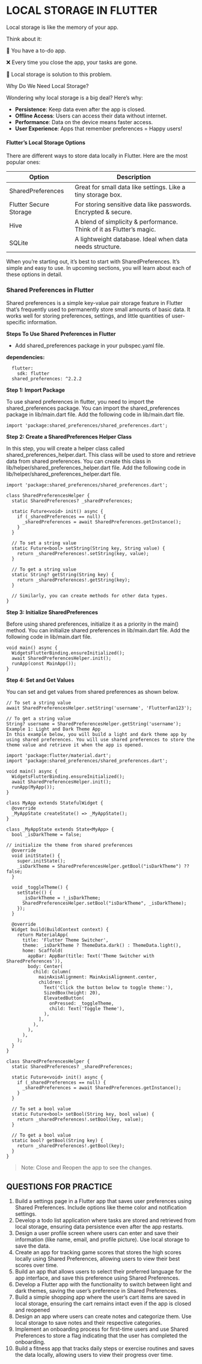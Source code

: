 # LOCAL STORAGE IN FLUTTER

Local storage is like the memory of your app. 

Think about it:

📝 You have a to-do app.

❌ Every time you close the app, your tasks are gone.

🎩 Local storage is solution to this problem.

Why Do We Need Local Storage?

Wondering why local storage is a big deal? Here’s why:

- **Persistence**: Keep data even after the app is closed.
- **Offline Access**: Users can access their data without internet.
- **Performance**: Data on the device means faster access.
- **User Experience**: Apps that remember preferences = Happy users!

#### Flutter’s Local Storage Options
There are different ways to store data locally in Flutter. Here are the most popular ones:

|Option	|Description|
|---|---|
SharedPreferences|	Great for small data like settings. Like a tiny storage box.|
Flutter Secure Storage|	For storing sensitive data like passwords. Encrypted & secure.|
Hive|	A blend of simplicity & performance. Think of it as Flutter’s magic.|
SQLite|	A lightweight database. Ideal when data needs structure.|

When you’re starting out, it’s best to start with SharedPreferences. It’s simple and easy to use. In upcoming sections, you will learn about each of these options in detail.




### Shared Preferences in Flutter
Shared preferences is a simple key-value pair storage feature in Flutter that’s frequently used to permanently store small amounts of basic data. It works well for storing preferences, settings, and little quantities of user-specific information.

**Steps To Use Shared Preferences in Flutter**

- Add shared_preferences package in your pubspec.yaml file.

**dependencies:**

```
  flutter:
    sdk: flutter
  shared_preferences: ^2.2.2
```

**Step 1: Import Package**

To use shared preferences in flutter, you need to import the shared_preferences package. You can import the shared_preferences package in lib/main.dart file. Add the following code in lib/main.dart file.

`import 'package:shared_preferences/shared_preferences.dart';`

**Step 2: Create a SharedPreferences Helper Class**

In this step, you will create a helper class called shared_preferences_helper.dart. This class will be used to store and retrieve data from shared preferences. You can create this class in lib/helper/shared_preferences_helper.dart file. Add the following code in lib/helper/shared_preferences_helper.dart file.

```
import 'package:shared_preferences/shared_preferences.dart';

class SharedPreferencesHelper {
  static SharedPreferences? _sharedPreferences;

  static Future<void> init() async {
    if (_sharedPreferences == null) {
      _sharedPreferences = await SharedPreferences.getInstance();
    }
  }

  // To set a string value
  static Future<bool> setString(String key, String value) {
    return _sharedPreferences!.setString(key, value);
  }

  // To get a string value
  static String? getString(String key) {
    return _sharedPreferences!.getString(key);
  }

  // Similarly, you can create methods for other data types.
}
```


**Step 3: Initialize SharedPreferences**

Before using shared preferences, initialize it as a priority in the main() method. You can initialize shared preferences in lib/main.dart file. Add the following code in lib/main.dart file.

```
void main() async {
  WidgetsFlutterBinding.ensureInitialized();
  await SharedPreferencesHelper.init();
  runApp(const MainApp());
}
```

**Step 4: Set and Get Values**

You can set and get values from shared preferences as shown below.

```
// To set a string value
await SharedPreferencesHelper.setString('username', 'FlutterFan123');

// To get a string value
String? username = SharedPreferencesHelper.getString('username');
Example 1: Light and Dark Theme App
In this example below, you will build a light and dark theme app by using shared preferences. You will use shared preferences to store the theme value and retrieve it when the app is opened.

import 'package:flutter/material.dart';
import 'package:shared_preferences/shared_preferences.dart';

void main() async {
  WidgetsFlutterBinding.ensureInitialized();
  await SharedPreferencesHelper.init();
  runApp(MyApp());
}

class MyApp extends StatefulWidget {
  @override
  _MyAppState createState() => _MyAppState();
}

class _MyAppState extends State<MyApp> {
  bool _isDarkTheme = false;

// initialize the theme from shared preferences
  @override
  void initState() {
    super.initState();
    _isDarkTheme = SharedPreferencesHelper.getBool("isDarkTheme") ?? false;
  }

  void _toggleTheme() {
    setState(() {
      _isDarkTheme = !_isDarkTheme;
      SharedPreferencesHelper.setBool("isDarkTheme", _isDarkTheme);
    });
  }

  @override
  Widget build(BuildContext context) {
    return MaterialApp(
      title: 'Flutter Theme Switcher',
      theme: _isDarkTheme ? ThemeData.dark() : ThemeData.light(),
      home: Scaffold(
        appBar: AppBar(title: Text('Theme Switcher with SharedPreferences')),
        body: Center(
          child: Column(
            mainAxisAlignment: MainAxisAlignment.center,
            children: [
              Text('Click the button below to toggle theme:'),
              SizedBox(height: 20),
              ElevatedButton(
                onPressed: _toggleTheme,
                child: Text('Toggle Theme'),
              ),
            ],
          ),
        ),
      ),
    );
  }
}

class SharedPreferencesHelper {
  static SharedPreferences? _sharedPreferences;

  static Future<void> init() async {
    if (_sharedPreferences == null) {
      _sharedPreferences = await SharedPreferences.getInstance();
    }
  }

  // To set a bool value
  static Future<bool> setBool(String key, bool value) {
    return _sharedPreferences!.setBool(key, value);
  }

  // To get a bool value
  static bool? getBool(String key) {
    return _sharedPreferences!.getBool(key);
  }
}
```



> Note: Close and Reopen the app to see the changes.

## QUESTIONS FOR PRACTICE 

1. Build a settings page in a Flutter app that saves user preferences using Shared Preferences. Include options like theme color and notification settings.
2. Develop a todo list application where tasks are stored and retrieved from local storage, ensuring data persistence even after the app restarts.
3. Design a user profile screen where users can enter and save their information (like name, email, and profile picture). Use local storage to save the data.
4. Create an app for tracking game scores that stores the high scores locally using Shared Preferences, allowing users to view their best scores over time.
5. Build an app that allows users to select their preferred language for the app interface, and save this preference using Shared Preferences.
6. Develop a Flutter app with the functionality to switch between light and dark themes, saving the user’s preference in Shared Preferences.
7. Build a simple shopping app where the user’s cart items are saved in local storage, ensuring the cart remains intact even if the app is closed and reopened
8. Design an app where users can create notes and categorize them. Use local storage to save notes and their respective categories.
9. Implement an onboarding process for first-time users and use Shared Preferences to store a flag indicating that the user has completed the onboarding.
10. Build a fitness app that tracks daily steps or exercise routines and saves the data locally, allowing users to view their progress over time.